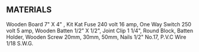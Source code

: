 ## MATERIALS

Wooden Board 7" X 4" , Kit Kat Fuse 240 volt 16 amp, One Way Switch 250 volt 5 amp, Wooden Batten 1/2” X 1/2", Joint Clip 1 1/4", Round Block, Batten Holder, Wooden Screw 20mm, 30mm, 50mm, Nails 1/2" No.17, P.V.C Wire 1/18 S.W.G. 


